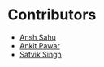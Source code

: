 # Contributors
- [Ansh Sahu](https://github.com/Anshsahu0802)
- [Ankit Pawar](https://github.com/Ankit8453)
- [Satvik Singh](https://github.com/SA7VIK)
